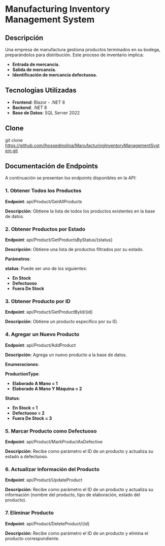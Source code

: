 # Manufacturing Inventory Management System

## Descripción

Una empresa de manufactura gestiona productos terminados en su bodega, preparándolos para distribución. Este proceso de inventario implica:


- **Entrada de mercancía.**
- **Salida de mercancía.**
- **Identificación de mercancía defectuosa.**

## Tecnologías Utilizadas

- **Frontend**: Blazor - .NET 8
- **Backend**: .NET 8
- **Base de Datos**: SQL Server 2022

## Clone

git clone https://github.com/jhossedmolina/ManufacturingInventoryManagementSystem.git

## Documentación de Endpoints

A continuación se presentan los endpoints disponibles en la API:

### 1. Obtener Todos los Productos

**Endpoint**: api/Product/GetAllProducts


**Descripción**: Obtiene la lista de todos los productos existentes en la base de datos.

### 2. Obtener Productos por Estado

**Endpoint**: api/Product/GetProductsByStatus/{status}


**Descripción**: Obtiene una lista de productos filtrados por su estado.


**Parámetros**:


**status**: Puede ser uno de los siguientes:


- **En Stock**
- **Defectuoso**
- **Fuera De Stock**

### 3. Obtener Producto por ID

**Endpoint**: api/Product/GetProductById/{id}


**Descripción**: Obtiene un producto específico por su ID.

### 4. Agregar un Nuevo Producto

**Endpoint**: api/Product/AddProduct


**Descripción**: Agrega un nuevo producto a la base de datos.

**Enumeraciones**:


**ProductionType**:


- **Elaborado A Mano = 1**
- **Elaborado A Mano Y Máquina = 2**


**Status**:


- **En Stock = 1**
- **Defectuoso = 2**
- **Fuera De Stock = 3**

### 5. Marcar Producto como Defectuoso

**Endpoint**: api/Product/MarkProductAsDefective


**Descripción**: Recibe como parámetro el ID de un producto y actualiza su estado a defectuoso.

### 6. Actualizar Información del Producto

**Endpoint**: api/Product/UpdateProduct


**Descripción**: Recibe como parámetro el ID de un producto y actualiza su información (nombre del producto, tipo de elaboración, estado del producto).

### 7. Eliminar Producto

**Endpoint**: api/Product/DeleteProduct/{id}


**Descripción**: Recibe como parámetro el ID de un producto y elimina el producto correspondiente.